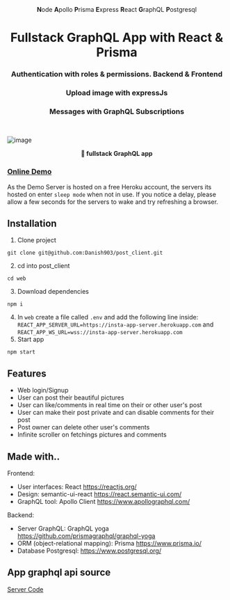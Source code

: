 <div align="center"><strong>N</strong>ode <strong>A</strong>pollo <strong>P</strong>risma <strong>E</strong>xpress <strong>R</strong>eact <strong>G</strong>raphQL <strong>P</strong>ostgresql
</div>
  
<h1 align="center"><strong>Fullstack GraphQL App with React & Prisma</strong></h1>
<h3 align="center">Authentication with roles & permissions. Backend & Frontend</h3>
<h3 align="center">Upload image with expressJs</h3>
<h3 align="center">Messages with GraphQL Subscriptions</h3>
<br />

![image](https://user-images.githubusercontent.com/15246526/38530809-7a9cc69e-3c21-11e8-8eb9-6f143eb7d64d.png)

<div align="center"><strong>🚀 fullstack GraphQL app</strong></div>

### [Online Demo](https://photoups.netlify.com/)

As the Demo Server is hosted on a free Heroku account, the servers its hosted on enter `sleep mode` when not in use. If you notice a delay, please allow a few seconds for the servers to wake and try refreshing a browser.

## Installation

1. Clone project

```
git clone git@github.com:Danish903/post_client.git
```

2. cd into post_client

```
cd web
```

3. Download dependencies

```
npm i
```

4. In `web` create a file called `.env` and add the following line inside: `REACT_APP_SERVER_URL=https://insta-app-server.herokuapp.com` and
   `REACT_APP_WS_URL=wss://insta-app-server.herokuapp.com`
5. Start app

```
npm start
```

## Features

-  Web login/Signup
-  User can post their beautiful pictures
-  User can like/comments in real time on their or other user's post
-  User can make their post private and can disable comments for their post
-  Post owner can delete other user's comments
-  Infinite scroller on fetchings pictures and comments

## Made with..

Frontend:

-  User interfaces: React https://reactjs.org/
-  Design: semantic-ui-react https://react.semantic-ui.com/
-  GraphQL tool: Apollo Client https://www.apollographql.com/

Backend:

-  Server GraphQL: GraphQL yoga https://github.com/prismagraphql/graphql-yoga
-  ORM (object-relational mapping): Prisma https://www.prisma.io/
-  Database Postgresql: https://www.postgresql.org/

## App graphql api source

[Server Code](https://github.com/Danish903/post_server)
